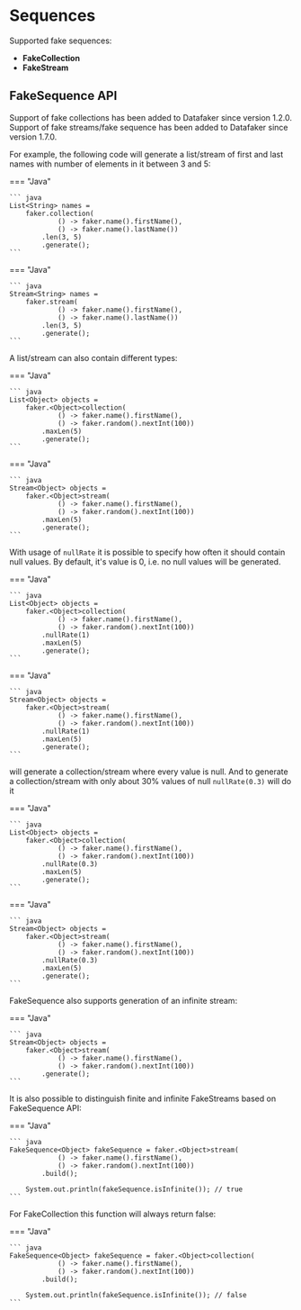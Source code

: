 # Sequences

Supported fake sequences:

- **FakeCollection**
- **FakeStream**

## FakeSequence API

Support of fake collections has been added to Datafaker since version 1.2.0.  
Support of fake streams/fake sequence has been added to Datafaker since version 1.7.0.

For example, the following code will generate a list/stream of first and last names with number of elements in it
between 3 and 5:

=== "Java"

    ``` java 
    List<String> names = 
        faker.collection(
                () -> faker.name().firstName(), 
                () -> faker.name().lastName())
            .len(3, 5)
            .generate();
    ```

=== "Java"

    ``` java 
    Stream<String> names = 
        faker.stream(
                () -> faker.name().firstName(), 
                () -> faker.name().lastName())
            .len(3, 5)
            .generate();
    ```

A list/stream can also contain different types:

=== "Java"

    ``` java 
    List<Object> objects =
        faker.<Object>collection(
                () -> faker.name().firstName(),
                () -> faker.random().nextInt(100))
            .maxLen(5)
            .generate();
    ```

=== "Java"

    ``` java 
    Stream<Object> objects =
        faker.<Object>stream(
                () -> faker.name().firstName(),
                () -> faker.random().nextInt(100))
            .maxLen(5)
            .generate();
    ```

With usage of `nullRate` it is possible to specify how often it should contain null values.
By default, it's value is 0, i.e. no null values will be generated.

=== "Java"

    ``` java 
    List<Object> objects =
        faker.<Object>collection(
                () -> faker.name().firstName(),
                () -> faker.random().nextInt(100))
            .nullRate(1)
            .maxLen(5)
            .generate();
    ```

=== "Java"

    ``` java 
    Stream<Object> objects =
        faker.<Object>stream(
                () -> faker.name().firstName(),
                () -> faker.random().nextInt(100))
            .nullRate(1)
            .maxLen(5)
            .generate();
    ```

will generate a collection/stream where every value is null.
And to generate a collection/stream with only about 30% values of null `nullRate(0.3)` will do it

=== "Java"

    ``` java 
    List<Object> objects =
        faker.<Object>collection(
                () -> faker.name().firstName(),
                () -> faker.random().nextInt(100))
            .nullRate(0.3)
            .maxLen(5)
            .generate();
    ```

=== "Java"

    ``` java 
    Stream<Object> objects =
        faker.<Object>stream(
                () -> faker.name().firstName(),
                () -> faker.random().nextInt(100))
            .nullRate(0.3)
            .maxLen(5)
            .generate();
    ```

FakeSequence also supports generation of an infinite stream:

=== "Java"

    ``` java 
    Stream<Object> objects =
        faker.<Object>stream(
                () -> faker.name().firstName(),
                () -> faker.random().nextInt(100))
            .generate();
    ```

It is also possible to distinguish finite and infinite 
FakeStreams based on FakeSequence API:

=== "Java"

    ``` java 
    FakeSequence<Object> fakeSequence = faker.<Object>stream(
                () -> faker.name().firstName(),
                () -> faker.random().nextInt(100))
            .build();

        System.out.println(fakeSequence.isInfinite()); // true
    ```

For FakeCollection this function will always return false:

=== "Java"

    ``` java 
    FakeSequence<Object> fakeSequence = faker.<Object>collection(
                () -> faker.name().firstName(),
                () -> faker.random().nextInt(100))
            .build();

        System.out.println(fakeSequence.isInfinite()); // false
    ```

